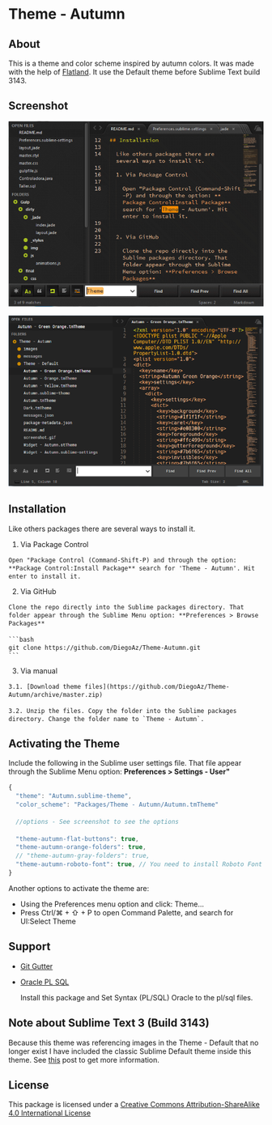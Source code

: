 # Theme - Autumn

## About

  This is a theme and color scheme inspired by autumn colors. It was made with the help of [Flatland](https://github.com/thinkpixellab/flatland). It use the Default theme before Sublime Text build 3143.

## Screenshot

  ![Screenshot](screenshot.gif)


  ![Screenshot2](Screenshot2.PNG)



## Installation

  Like others packages there are several ways to install it.

  1. Via Package Control   

    Open "Package Control (Command-Shift-P) and through the option: **Package Control:Install Package** search for 'Theme - Autumn'. Hit enter to install it.
   

  2. Via GitHub

    Clone the repo directly into the Sublime packages directory. That folder appear through the Sublime Menu option: **Preferences > Browse Packages** 

    ```bash
    git clone https://github.com/DiegoAz/Theme-Autumn.git
    ```

  3. Via manual

    3.1. [Download theme files](https://github.com/DiegoAz/Theme-Autumn/archive/master.zip)

    3.2. Unzip the files. Copy the folder into the Sublime packages directory. Change the folder name to `Theme - Autumn`.


## Activating the Theme

  Include the following in the Sublime user settings file. That file appear through the Sublime Menu option: **Preferences > Settings - User"**

  ```javascript
  {
    "theme": "Autumn.sublime-theme",
    "color_scheme": "Packages/Theme - Autumn/Autumn.tmTheme"

    //options - See screenshot to see the options 

    "theme-autumn-flat-buttons": true,
    "theme-autumn-orange-folders": true,
    // "theme-autumn-gray-folders": true,
    "theme-autumn-roboto-font": true, // You need to install Roboto Font and Roboto Font Medium 
  }
  ```
  Another options to activate the theme are:

  - Using the Preferences menu option and click: Theme... 
  - Press Ctrl/⌘ + ⇧ + P to open Command Palette, and search for UI:Select Theme

## Support

  - [Git Gutter](https://packagecontrol.io/packages/GitGutter)
  - [Oracle PL SQL](https://packagecontrol.io/packages/Oracle%20PL%20SQL)

    Install this package and Set Syntax (PL/SQL) Oracle to the pl/sql files.

## Note about Sublime Text 3 (Build 3143)

  Because this theme was referencing images in the Theme - Default that no longer exist I have included the classic Sublime Default theme inside this theme. See [this](https://forum.sublimetext.com/t/very-colorful-tabs/31244) post to get more information.


## License

  This package is licensed under a [Creative Commons Attribution-ShareAlike 4.0 International License](http://creativecommons.org/licenses/by-sa/4.0/)




